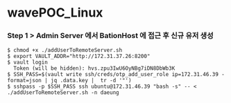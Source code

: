 # wavePOC_Linux


### Step 1 > Admin Server 에서 BationHost 에 접근 후 신규 유저 생성

```console
$ chmod +x ./addUserToRemoteServer.sh
$ export VAULT_ADDR="http://172.31.37.26:8200"
$ vault login
  Token (will be hidden): hvs.zpu3IwU6OyNBg7iDN8DbWb3K
$ SSH_PASS=$(vault write ssh/creds/otp_add_user_role ip=172.31.46.39 -format=json | jq .data.key |  tr -d '"') 
$ sshpass -p $SSH_PASS ssh ubuntu@172.31.46.39 "bash -s" -- < ./addUserToRemoteServer.sh -n daeung
```
 
